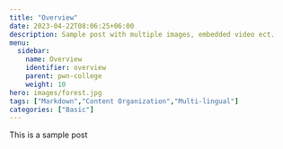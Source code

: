 ```yaml
---
title: "Overview"
date: 2023-04-22T08:06:25+06:00
description: Sample post with multiple images, embedded video ect.
menu:
  sidebar:
    name: Overview
    identifier: overview
    parent: pwn-college
    weight: 10
hero: images/forest.jpg
tags: ["Markdown","Content Organization","Multi-lingual"]
categories: ["Basic"]
---
```


This is a sample post

